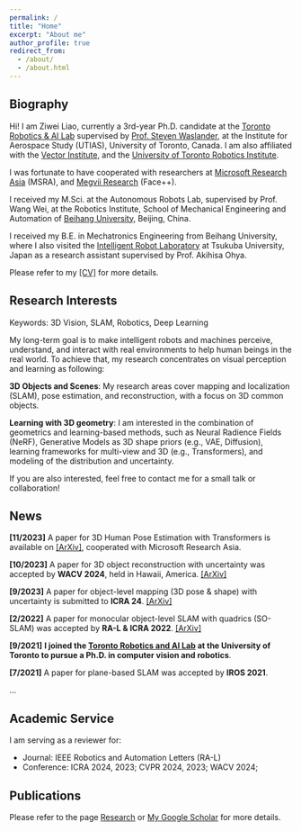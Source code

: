 ```yaml
---
permalink: /
title: "Home"
excerpt: "About me"
author_profile: true
redirect_from: 
  - /about/
  - /about.html
---
```


## Biography
Hi! I am Ziwei Liao, currently a 3rd-year Ph.D. candidate at the [Toronto Robotics & AI Lab](https://www.trailab.utias.utoronto.ca/) supervised by [Prof. Steven Waslander](https://www.trailab.utias.utoronto.ca/stevenwaslander), at the Institute for Aerospace Study (UTIAS), University of Toronto, Canada. I am also affiliated with the [Vector Institute](https://vectorinstitute.ai/), and the [University of Toronto Robotics Institute](https://robotics.utoronto.ca/).

I was fortunate to have cooperated with researchers at [Microsoft Research Asia](https://www.microsoft.com/en-us/research/lab/microsoft-research-asia/) (MSRA), and [Megvii Research](https://en.megvii.com/) (Face++). 


I received my M.Sci. at the Autonomous Robots Lab, supervised by Prof. Wang Wei, at the Robotics Institute, School of Mechanical Engineering and Automation of [Beihang University](https://ev.buaa.edu.cn/), Beijing, China. 

I received my B.E. in Mechatronics Engineering from Beihang University, where I also visited the [Intelligent Robot Laboratory](https://www.roboken.iit.tsukuba.ac.jp/en/) at Tsukuba University, Japan as a research assistant supervised by Prof. Akihisa Ohya.

Please refer to my [[CV]](/files/ZiweiLiao_CV.pdf) for more details.

## Research Interests

Keywords: 3D Vision, SLAM, Robotics, Deep Learning

My long-term goal is to make intelligent robots and machines perceive, understand, and interact with real environments to help human beings in the real world. To achieve that, my research concentrates on visual perception and learning as following:

**3D Objects and Scenes**: My research areas cover mapping and localization (SLAM), pose estimation, and reconstruction, with a focus on 3D common objects.

**Learning with 3D geometry**: I am interested in the combination of geometrics and learning-based methods, such as Neural Radience Fields (NeRF), Generative Models as 3D shape priors (e.g., VAE, Diffusion), learning frameworks for multi-view and 3D (e.g., Transformers), and modeling of the distribution and uncertainty.

If you are also interested, feel free to contact me for a small talk or collaboration!


## News
**[11/2023]** A paper for 3D Human Pose Estimation with Transformers is available on [[ArXiv]](http://arxiv.org/abs/2311.10983
), cooperated with Microsoft Research Asia.

**[10/2023]** A paper for 3D object reconstruction with uncertainty was accepted by **WACV 2024**, held in Hawaii, America. [[ArXiv]](https://arxiv.org/abs/2306.11739)

**[9/2023]** A paper for object-level mapping (3D pose & shape) with uncertainty is submitted to **ICRA 24**. [[ArXiv]](https://arxiv.org/abs/2309.09118)

**[2/2022]** A paper for monocular object-level SLAM with quadrics (SO-SLAM) was accepted by **RA-L & ICRA 2022**. [[ArXiv]](https://arxiv.org/pdf/2109.04884.pdf)

**[9/2021]** **I joined the [Toronto Robotics and AI Lab](https://www.trailab.utias.utoronto.ca/) at the University of Toronto to pursue a Ph.D. in computer vision and robotics**. 

**[7/2021]** A paper for plane-based SLAM was accepted by **IROS 2021**. 

<!-- **[6/2021]** I sucessfully graduated from Beihang University and received my master degree. 

**[11/2020]** One paper accepted by ICCR 2020, Tokyo, Japan, and awarded the **Best Session Paper**.

**[09/2020]** I was granted the National Scholarship (Top 5%). -->


...


## Academic Service

I am serving as a reviewer for:

* Journal: IEEE Robotics and Automation Letters (RA-L) 
* Conference: ICRA 2024, 2023; CVPR 2024, 2023; WACV 2024; 

## Publications
Please refer to the page [Research](https://ziwei-liao.github.io/research/) or [My Google Scholar](https://scholar.google.com/citations?user=IhfB2iQAAAAJ&hl=en) for more details. 
